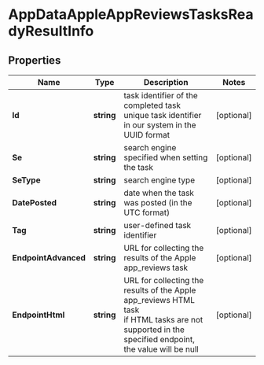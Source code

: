 # AppDataAppleAppReviewsTasksReadyResultInfo


## Properties

| Name | Type | Description | Notes |
|------------ | ------------- | ------------- | -------------|
**Id** | **string** | task identifier of the completed task<br>unique task identifier in our system in the UUID format |[optional]|
**Se** | **string** | search engine specified when setting the task |[optional]|
**SeType** | **string** | search engine type |[optional]|
**DatePosted** | **string** | date when the task was posted (in the UTC format) |[optional]|
**Tag** | **string** | user-defined task identifier |[optional]|
**EndpointAdvanced** | **string** | URL for collecting the results of the Apple app_reviews task |[optional]|
**EndpointHtml** | **string** | URL for collecting the results of the Apple app_reviews HTML task<br>if HTML tasks are not supported in the specified endpoint, the value will be null |[optional]|